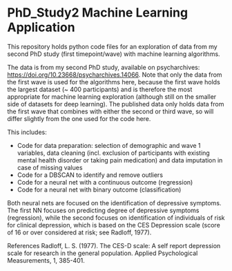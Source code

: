 # PhD_Study2 Machine Learning Application
This repository holds python code files for an exploration of data from my second PhD study (first timepoint/wave) with machine learning algorithms.

The data is from my second PhD study, available on psycharchives: https://doi.org/10.23668/psycharchives.14066.
Note that only the data from the first wave is used for the algorithms here, because the first wave holds the largest dataset (~ 400 participants) and is therefore the most appropriate for machine learning exploration (although still on the smaller side of datasets for deep learning). The published data only holds data from the first wave that combines with either the second or third wave, so will differ slightly from the one used for the code here. 

This includes:
- Code for data preparation: selection of demographic and wave 1 variables, data cleaning (incl. exclusion of participants with existing mental health disorder or taking pain medication) and data imputation in case of missing values
- Code for a DBSCAN to identify and remove outliers
- Code for a neural net with a continuous outcome (regression)
- Code for a neural net with binary outcome (classification)

Both neural nets are focused on the identification of depressive symptoms. The first NN focuses on predicting degree of depressive symptoms (regression), while the second focuses on identification of individuals of risk for clinical depression, which is based on the CES Depression scale (score of 16 or over considered at risk; see Radloff, 1977).

References
Radloff, L. S. (1977). The CES-D scale: A self report depression scale for research in the general population. Applied Psychological Measurements, 1, 385-401.
